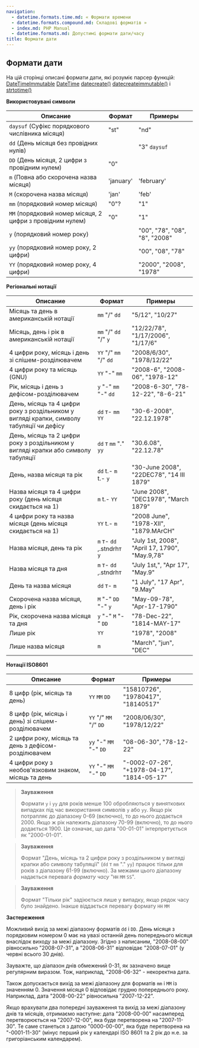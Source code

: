 ```yaml
---
navigation:
  - datetime.formats.time.md: « Формати времени
  - datetime.formats.compound.md: Складові форматів »
  - index.md: PHP Manual
  - datetime.formats.md: Допустимі формати дати/часу
title: Формати дати
---
```

## Формати дати

На цій сторінці описані формати дати, які розуміє парсер функцій: [DateTimeImmutable](class.datetimeimmutable.md) [DateTime](class.datetime.md) [datecreate()](function.date-create.md) [datecreateimmutable()](function.date-create-immutable.md) і [strtotime()](function.strtotime.md)

**Використовувані символи**

| Описание | Формат | Примеры |
| --- | --- | --- |
| `daysuf` (Суфікс порядкового числівника місяця) | "st" | "nd" |
| `dd` (День місяця без провідних нулів) |  | "3" `daysuf` |
| `DD` (День місяця, 2 цифри з провідним нулем) | "0" |  |
| `m` (Повна або скорочена назва місяця) | 'january' | 'february' |
| `M` (скорочена назва місяця) | 'jan' | 'feb' |
| `mm` (порядковий номер місяця) | "0"? | "1" |
| `MM` (порядковий номер місяця, 2 цифри з провідним нулем) | "0" | "1" |
| `y` (порядковий номер року) |  | "00", "78", "08", "8", "2008" |
| `yy` (порядковий номер року, 2 цифри) |  | "00", "08", "78" |
| `YY` (порядковий номер року, 4 цифри) |  | "2000", "2008", "1978" |

**Регіональні нотації**

| Описание | Формат | Примеры |
| --- | --- | --- |
| Місяць та день в американській нотації | `mm` "/" `dd` | "5/12", "10/27" |
| Місяць, день і рік в американській нотації | `mm` "/" `dd` "/" `y` | "12/22/78", "1/17/2006", "1/17/6" |
| 4 цифри року, місяць і день зі слішем-розділювачем | `YY` "/" `mm` "/" `dd` | "2008/6/30", "1978/12/22" |
| 4 цифри року та місяць (GNU) | `YY` "-" `mm` | "2008-6", "2008-06", "1978-12" |
| Рік, місяць і день з дефісом-розділювачем | `y` "-" `mm` "-" `dd` | "2008-6-30", "78-12-22", "8-6-21" |
| День, місяць та 4 цифри року з роздільником у вигляді крапки, символу табуляції чи дефісу | `dd` т- `mm` `YY` | "30-6-2008", "22.12.1978" |
| День, місяць та 2 цифри року з роздільником у вигляді крапки або символу табуляції | `dd` т `mm` "." `yy` | "30.6.08", "22.12.78" |
| День, назва місяця та рік | `dd` t.- `m` t.- `y` | "30-June 2008", "22DEC78", "14 III 1879" |
| Назва місяця та 4 цифри року (день місяця скидається на 1) | `m` t.- `YY` | "June 2008", "DEC1978", "March 1879" |
| 4 цифри року та назва місяця (день місяця скидається на 1) | `YY` t.- `m` | "2008 June", "1978-XII", "1879.MArCH" |
| Назва місяця, день та рік | `m` т- `dd` ,.stndrhт `y` | "July 1st, 2008", "April 17, 1790", "May.9,78" |
| Назва місяця та дня | `m` т- `dd` ,.stndrhт | "July 1st,", "Apr 17", "May.9" |
| День та назва місяця | `dd` т- `m` | "1 July", "17 Apr", "9.May" |
| Скорочена назва місяця, день і рік | `M` "-" `DD` "-" `y` | "May-09-78", "Apr-17-1790" |
| Рік, скорочена назва місяця та дня | `y` "-" `M` "-" `DD` | "78-Dec-22", "1814-MAY-17" |
| Лише рік | `YY` | "1978", "2008" |
| Лише назва місяця | `m` | "March", "jun", "DEC" |

**Нотації ISO8601**

| Описание | Формат | Примеры |
| --- | --- | --- |
| 8 цифр (рік, місяць та день) | `YY` `MM` `DD` | "15810726", "19780417", "18140517" |
| 8 цифр (рік, місяць і день) зі слішем-розділювачем | `YY` "/" `MM` "/" `DD` | "2008/06/30", "1978/12/22" |
| 2 цифри року, місяць та день з дефісом-розділювачем | `yy` "-" `MM` "-" `DD` | "08-06-30", "78-12-22" |
| 4 цифри року з необов'язковим знаком, місяць та день | `YY` "-" `MM` "-" `DD` | "-0002-07-26", "+1978-04-17", "1814-05-17" |

> **Зауваження**
> 
> Формати `y` і `yy` для років менше 100 обробляються у виняткових випадках під час використання символів `y` або `yy`. Якщо рік потрапляє до діапазону 0-69 (включно), то до нього додається 2000. Якщо ж рік належить діапазону 70-99 (включно), то до нього додається 1900. Це означає, що дата "00-01-01" інтерпретується як "2000-01-01".

> **Зауваження**
> 
> Формат "День, місяць та 2 цифри року з роздільником у вигляді крапки або символу табуляції" (`dd` т `mm` "." `yy`) працює тільки для років з діапазону 61-99 (включно). За межами цього діапазону надається перевага *формату часу* "`HH` `MM` `SS`".

> **Зауваження**
> 
> Формат "Тільки рік" задіюється лише у випадку, якщо рядок часу було знайдено. Інакше віддається перевагу формату `HH` `MM`

**Застереження**

Можливий вихід за межі діапазону форматів `dd` і `DD`. День місяця з порядковим номером 0 має на увазі останній день попереднього місяця внаслідок виходу за межі діапазону. Згідно з написаним, "2008-08-00" рівносильно "2008-07-31", а "2008-06-31" відповідає "2008-07-01" (у червні всього 30 днів).

Зауважте, що діапазон днів обмежений 0-31, як зазначено вище регулярним виразом. Тож, наприклад, "2008-06-32" - некоректна дата.

Також допускається вихід за межі діапазону для форматів `mm` і `MM` із значенням 0. Значення місяця 0 відповідає грудню попереднього року. Наприклад, дата "2008-00-22" рівносильна "2007-12-22".

Якщо врахувати два попередні зауваження та вихід за межі діапазону днів та місяців, отримаємо наступне: дата "2008-00-00" насамперед перетворюється на "2007-12-00", яка буде перетворена на "2007-11-30". Те саме станеться з датою "0000-00-00", яка буде перетворена на "-0001-11-30" (мінус перший рік у календарі ISO 8601 та 2 рік до н.е. за григоріанським календарем).
